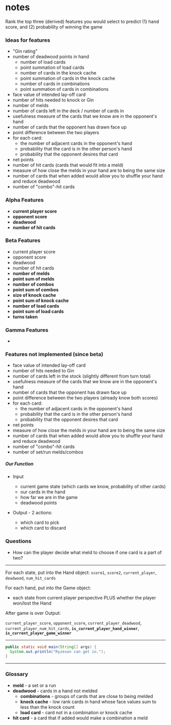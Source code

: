 # notes

Rank the top three (derived) features you would select to predict (1) hand score, and (2) probability of winning the game



### Ideas for features
- "Gin rating"
- number of deadwood points in hand
    - number of load cards
    - point summation of load cards
    - number of cards in the knock cache
    - point summation of cards in the knock cache
    - number of cards in combinations
    - point summation of cards in combinations
- face value of intended lay-off card
- number of hits needed to knock or Gin
- number of melds
- number of cards left in the deck / number of cards in
- usefulness measure of the cards that we know are in the opponent's hand
- number of cards that the opponent has drawn face up
- point difference between the two players
- for each card:
    - the number of adjacent cards in the opponent's hand
    - probability that the card is in the other person's hand
    - probability that the opponent desires that card
- net points
- number of hit cards (cards that would fit into a meld)
- measure of how close the melds in your hand are to being the same size
- number of cards that when added would allow you to shuffle your hand and reduce deadwood
- number of "combo"-hit cards

### Alpha Features
 - **current player score**
 - **opponent score**
 - **deadwood**
 - **number of hit cards**

### Beta Features
- current player score
- opponent score
- deadwood
- number of hit cards
- **number of melds**
- **point sum of melds**
- **number of combos**
- **point sum of combos**
- **size of knock cache**
- **point sum of knock cache**
- **number of load cards**
- **point sum of load cards**
- **turns taken**


### Gamma Features
-


### Features not implemented (since beta)
- face value of intended lay-off card
- number of hits needed to Gin
- number of cards left in the stock (slightly different from turn total)
- usefulness measure of the cards that we know are in the opponent's hand
- number of cards that the opponent has drawn face up
- point difference between the two players (already know both scores)
- for each card:
    - the number of adjacent cards in the opponent's hand
    - probability that the card is in the other person's hand
    - probability that the opponent desires that card
- net points
- measure of how close the melds in your hand are to being the same size
- number of cards that when added would allow you to shuffle your hand and reduce deadwood
- number of "combo"-hit cards
- number of set/run melds/combos



##### Our Function

- Input
    - current game state (which cards we know, probability of other cards)
    - our cards in the hand
    - how far we are in the game
    - deadwood points

- Output - 2 actions:
    - which card to pick
    - which card to discard



### Questions
 - How can the player decide what meld to choose if one card is a part of two?




---

For each state, put into the Hand object:
`score1`, `score2`, `current_player`, `deadwood`, `num_hit_cards`

For each hand, put into the Game object:
 - each state from current player perspective PLUS whether the player won/lost the Hand

After game is over Output:

`current_player_score`, `opponent_score`, `current_player_deadwood`, `current_player_num_hit_cards`, **`is_current_player_hand_winner`**, **`is_current_player_game_winner`**

---






 ```java
 public static void main(String[] args) {
   System.out.println("Ryzeson can get in.");
 }
 ```


___
### Glossary
- **meld** - a set or a run
- **deadwood** - cards in a hand not melded
    - **combinations** - groups of cards that are close to being melded
    - **knock cache** - low rank cards in hand whose face values sum to less than the knock count
    - **load card** - card not in a combination or knock cache
- **hit card** - a card that if added would make a combination a meld
